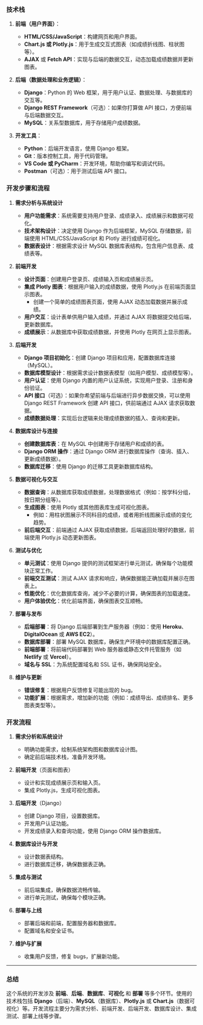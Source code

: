### **技术栈**
1. **前端（用户界面）**：
   - **HTML/CSS/JavaScript**：构建网页和用户界面。
   - **Chart.js 或 Plotly.js**：用于生成交互式图表（如成绩折线图、柱状图等）。
   - **AJAX** 或 **Fetch API**：实现与后端的数据交互，动态加载成绩数据并更新图表。

2. **后端（数据处理和业务逻辑）**：
   - **Django**：Python 的 Web 框架，用于用户认证、数据处理、与数据库的交互等。
   - **Django REST Framework**（可选）：如果你打算做 API 接口，方便前端与后端数据交互。
   - **MySQL**：关系型数据库，用于存储用户成绩数据。

3. **开发工具**：
   - **Python**：后端开发语言，使用 Django 框架。
   - **Git**：版本控制工具，用于代码管理。
   - **VS Code 或 PyCharm**：开发环境，帮助你编写和调试代码。
   - **Postman**（可选）：用于测试后端 API 接口。

### **开发步骤和流程**
1. **需求分析与系统设计**
   - **用户功能需求**：系统需要支持用户登录、成绩录入、成绩展示和数据可视化。
   - **技术架构设计**：决定使用 Django 作为后端框架，MySQL 存储数据，前端使用 HTML/CSS/JavaScript 和 Plotly 进行成绩可视化。
   - **数据表设计**：根据需求设计 MySQL 数据库表结构，包含用户信息表、成绩表等。

2. **前端开发**
   - **设计页面**：创建用户登录页、成绩输入页和成绩展示页。
   - **集成 Plotly 图表**：根据用户输入的成绩数据，使用 Plotly.js 在前端页面显示图表。
     - 创建一个简单的成绩图表页面，使用 AJAX 动态加载数据并展示成绩。
   - **用户交互**：设计表单供用户输入成绩，并通过 AJAX 将数据提交给后端，更新数据库。
   - **成绩展示**：从数据库中获取成绩数据，并使用 Plotly 在网页上显示图表。

3. **后端开发**
   - **Django 项目初始化**：创建 Django 项目和应用，配置数据库连接（MySQL）。
   - **数据库模型设计**：根据需求设计数据表模型（如用户模型、成绩模型等）。
   - **用户认证**：使用 Django 内置的用户认证系统，实现用户登录、注册和身份验证。
   - **API 接口**（可选）：如果你希望前端与后端进行异步数据交换，可以使用 Django REST Framework 创建 API 接口，供前端通过 AJAX 请求获取数据。
   - **成绩数据处理**：实现后台逻辑来处理成绩数据的插入、查询和更新。

4. **数据库设计与连接**
   - **创建数据库表**：在 MySQL 中创建用于存储用户和成绩的表。
   - **Django ORM 操作**：通过 Django ORM 进行数据库操作（查询、插入、更新成绩数据）。
   - **数据库迁移**：使用 Django 的迁移工具更新数据库结构。

5. **数据可视化与交互**
   - **数据查询**：从数据库获取成绩数据，处理数据格式（例如：按学科分组，按日期分组等）。
   - **生成图表**：使用 Plotly 或其他图表库生成可视化图表。
     - 例如：用柱状图展示不同科目的成绩，或者用折线图展示成绩的变化趋势。
   - **前后端交互**：前端通过 AJAX 获取成绩数据，后端返回处理好的数据，前端使用 Plotly.js 动态更新图表。

6. **测试与优化**
   - **单元测试**：使用 Django 提供的测试框架进行单元测试，确保每个功能模块正常工作。
   - **前端交互测试**：测试 AJAX 请求和响应，确保数据能正确加载并展示在图表上。
   - **性能优化**：优化数据库查询，减少不必要的计算，确保图表的加载速度。
   - **用户体验优化**：优化前端界面，确保图表交互顺畅。

7. **部署与发布**
   - **后端部署**：将 Django 后端部署到生产服务器（例如：使用 **Heroku**、**DigitalOcean** 或 **AWS EC2**）。
   - **数据库部署**：部署 MySQL 数据库，确保生产环境中的数据库配置正确。
   - **前端部署**：将前端代码部署到 Web 服务器或静态文件托管服务（如 **Netlify** 或 **Vercel**）。
   - **域名与 SSL**：为系统配置域名和 SSL 证书，确保网站安全。

8. **维护与更新**
   - **错误修复**：根据用户反馈修复可能出现的 bug。
   - **功能扩展**：根据需求，增加新的功能（例如：成绩导出、成绩排名、更多图表类型等）。

### **开发流程**
1. **需求分析和系统设计**
   - 明确功能需求，绘制系统架构图和数据库设计图。
   - 确定前后端技术栈，准备开发环境。

2. **前端开发**（页面和图表）
   - 设计和实现成绩展示页和输入页。
   - 集成 Plotly.js，生成可视化图表。

3. **后端开发**（Django）
   - 创建 Django 项目，设置数据库。
   - 开发用户认证功能。
   - 开发成绩录入和查询功能，使用 Django ORM 操作数据库。

4. **数据库设计与开发**
   - 设计数据表结构。
   - 进行数据库迁移，确保数据表正确。

5. **集成与测试**
   - 前后端集成，确保数据流畅传输。
   - 进行单元测试，确保每个模块正确。

6. **部署与上线**
   - 部署后端和前端，配置服务器和数据库。
   - 配置域名和安全证书。

7. **维护与扩展**
   - 收集用户反馈，修复 bugs，扩展新功能。

---

### **总结**
这个系统的开发涉及 **前端**、**后端**、**数据库**、**可视化** 和 **部署** 等多个环节。使用的技术栈包括 **Django**（后端）、**MySQL**（数据库）、**Plotly.js** 或 **Chart.js**（数据可视化）等。开发流程主要分为需求分析、前端开发、后端开发、数据库设计、集成测试、部署上线等步骤。